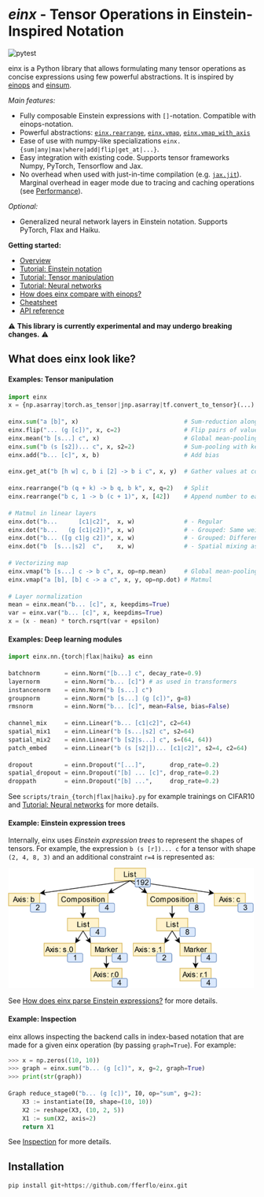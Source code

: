 # *einx* - Tensor Operations in Einstein-Inspired Notation

![pytest](https://github.com/fferflo/einx/actions/workflows/run_pytest.yml/badge.svg)

einx is a Python library that allows formulating many tensor operations as concise expressions using few powerful abstractions. It is inspired by [einops](https://github.com/arogozhnikov/einops) and [einsum](https://numpy.org/doc/stable/reference/generated/numpy.einsum.html).

*Main features:*

- Fully composable Einstein expressions with `[]`-notation. Compatible with einops-notation.
- Powerful abstractions: [`einx.rearrange`](https://einx.readthedocs.io/en/latest/api.html#einx.rearrange), [`einx.vmap`](https://einx.readthedocs.io/en/latest/api.html#einx.vmap), [`einx.vmap_with_axis`](https://einx.readthedocs.io/en/latest/api.html#einx.vmap_with_axis)
- Ease of use with numpy-like specializations `einx.{sum|any|max|where|add|flip|get_at|...}`.
- Easy integration with existing code. Supports tensor frameworks Numpy, PyTorch, Tensorflow and Jax.
- No overhead when used with just-in-time compilation (e.g. [`jax.jit`](https://jax.readthedocs.io/en/latest/jax-101/02-jitting.html)). Marginal overhead in eager mode due to tracing and caching operations (see [Performance](https://einx.readthedocs.io/en/latest/gettingstarted/performance.html)).

*Optional:*

- Generalized neural network layers in Einstein notation. Supports PyTorch, Flax and Haiku.

**Getting started:**

* [Overview](https://einx.readthedocs.io/en/latest/gettingstarted/overview.html)
* [Tutorial: Einstein notation](https://einx.readthedocs.io/en/latest/gettingstarted/einsteinnotation.html)
* [Tutorial: Tensor manipulation](https://einx.readthedocs.io/en/latest/gettingstarted/tensormanipulation.html)
* [Tutorial: Neural networks](https://einx.readthedocs.io/en/latest/gettingstarted/neuralnetworks.html)
* [How does einx compare with einops?](https://einx.readthedocs.io/en/latest/faq/einops.html)
* [Cheatsheet](https://einx.readthedocs.io/en/latest/gettingstarted/cheatsheet.html)
* [API reference](https://einx.readthedocs.io/en/latest/api.html)

:warning: **This library is currently experimental and may undergo breaking changes.** :warning:

## What does einx look like?

#### Examples: Tensor manipulation

```python
import einx
x = {np.asarray|torch.as_tensor|jnp.asarray|tf.convert_to_tensor}(...)

einx.sum("a [b]", x)                              # Sum-reduction along columns
einx.flip("... (g [c])", x, c=2)                  # Flip pairs of values along the last axis
einx.mean("b [s...] c", x)                        # Global mean-pooling
einx.sum("b (s [s2])... c", x, s2=2)              # Sum-pooling with kernel_size=stride=2
einx.add("b... [c]", x, b)                        # Add bias

einx.get_at("b [h w] c, b i [2] -> b i c", x, y)  # Gather values at coordinates

einx.rearrange("b (q + k) -> b q, b k", x, q=2)   # Split
einx.rearrange("b c, 1 -> b (c + 1)", x, [42])    # Append number to each channel

# Matmul in linear layers
einx.dot("b...      [c1|c2]",  x, w)              # - Regular
einx.dot("b...   (g [c1|c2])", x, w)              # - Grouped: Same weights per group
einx.dot("b... ([g c1|g c2])", x, w)              # - Grouped: Different weights per group
einx.dot("b  [s...|s2]  c",    x, w)              # - Spatial mixing as in MLP-mixer

# Vectorizing map
einx.vmap("b [s...] c -> b c", x, op=np.mean)     # Global mean-pooling
einx.vmap("a [b], [b] c -> a c", x, y, op=np.dot) # Matmul

# Layer normalization
mean = einx.mean("b... [c]", x, keepdims=True)
var = einx.var("b... [c]", x, keepdims=True)
x = (x - mean) * torch.rsqrt(var + epsilon)
```

#### Examples: Deep learning modules

```python
import einx.nn.{torch|flax|haiku} as einn

batchnorm       = einn.Norm("[b...] c", decay_rate=0.9)
layernorm       = einn.Norm("b... [c]") # as used in transformers
instancenorm    = einn.Norm("b [s...] c")
groupnorm       = einn.Norm("b [s...] (g [c])", g=8)
rmsnorm         = einn.Norm("b... [c]", mean=False, bias=False)

channel_mix     = einn.Linear("b... [c1|c2]", c2=64)
spatial_mix1    = einn.Linear("b [s...|s2] c", s2=64)
spatial_mix2    = einn.Linear("b [s2|s...] c", s=(64, 64))
patch_embed     = einn.Linear("b (s [s2|])... [c1|c2]", s2=4, c2=64)

dropout         = einn.Dropout("[...]",       drop_rate=0.2)
spatial_dropout = einn.Dropout("[b] ... [c]", drop_rate=0.2)
droppath        = einn.Dropout("[b] ...",     drop_rate=0.2)
```

See `scripts/train_{torch|flax|haiku}.py` for example trainings on CIFAR10 and [Tutorial: Neural networks](https://einx.readthedocs.io/en/latest/gettingstarted/neuralnetworks.html) for more details.

#### Example: Einstein expression trees

Internally, einx uses *Einstein expression trees* to represent the shapes of tensors. For example, the expression `b (s [r])... c` for a tensor with shape `(2, 4, 8, 3)` and an additional constraint `r=4` is represented as:

<img src="docs/source/images/stage3-tree.png" width="500"/>

See [How does einx parse Einstein expressions?](https://einx.readthedocs.io/en/latest/faq/solver.html) for more details.

#### Example: Inspection

einx allows inspecting the backend calls in index-based notation that are made for a given einx operation (by passing `graph=True`). For example:

```python
>>> x = np.zeros((10, 10))
>>> graph = einx.sum("b... (g [c])", x, g=2, graph=True)
>>> print(str(graph))

Graph reduce_stage0("b... (g [c])", I0, op="sum", g=2):
    X3 := instantiate(I0, shape=(10, 10))
    X2 := reshape(X3, (10, 2, 5))
    X1 := sum(X2, axis=2)
    return X1
```

See [Inspection](https://einx.readthedocs.io/en/latest/gettingstarted/performance.html#inspecting-operations) for more details.

## Installation

```python
pip install git+https://github.com/fferflo/einx.git
```